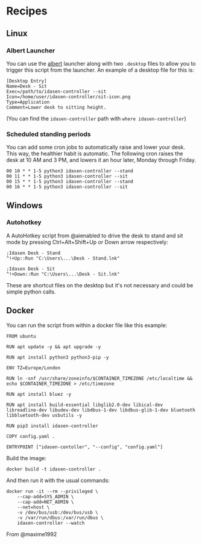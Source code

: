 # Recipes

## Linux

### Albert Launcher

You can use the [albert](https://github.com/albertlauncher/albert) launcher along with two `.desktop` files to allow you to trigger this script from the launcher. An example of a desktop file for this is:

```
[Desktop Entry]
Name=Desk - Sit
Exec=/path/to/idasen-controller --sit
Icon=/home/user/idasen-controller/sit-icon.png
Type=Application
Comment=Lower desk to sitting height.

```

(You can find the `idasen-controller` path with `where idasen-controller`)

### Scheduled standing periods

You can add some cron jobs to automatically raise and lower your desk. This way, the healthier habit is automatic.
The following cron raises the desk at 10 AM and 3 PM, and lowers it an hour later, Monday through Friday.

```
00 10 * * 1-5 python3 idasen-controller --stand
00 11 * * 1-5 python3 idasen-controller --sit
00 15 * * 1-5 python3 idasen-controller --stand
00 16 * * 1-5 python3 idasen-controller --sit
```

## Windows

### Autohotkey

A AutoHotkey script from @aienabled to drive the desk to stand and sit mode by pressing Ctrl+Alt+Shift+Up or Down arrow respectively:

```
;Idasen Desk - Stand
^!+Up::Run "C:\Users\...\Desk - Stand.lnk"

;Idasen Desk - Sit
^!+Down::Run "C:\Users\...\Desk - Sit.lnk"
```

These are shortcut files on the desktop but it's not necessary and could be simple python calls.

## Docker

You can run the script from within a docker file like this example:

```
FROM ubuntu

RUN apt update -y && apt upgrade -y

RUN apt install python3 python3-pip -y

ENV TZ=Europe/London

RUN ln -snf /usr/share/zoneinfo/$CONTAINER_TIMEZONE /etc/localtime && echo $CONTAINER_TIMEZONE > /etc/timezone

RUN apt install bluez -y

RUN apt install build-essential libglib2.0-dev libical-dev libreadline-dev libudev-dev libdbus-1-dev libdbus-glib-1-dev bluetooth libbluetooth-dev usbutils -y

RUN pip3 install idasen-controller

COPY config.yaml .

ENTRYPOINT ["idasen-contoller", "--config", "config.yaml"]
```

Build the image:

```
docker build -t idasen-controller .
```

And then run it with the usual commands:

```
docker run -it --rm --privileged \
    --cap-add=SYS_ADMIN \
    --cap-add=NET_ADMIN \
    --net=host \
    -v /dev/bus/usb:/dev/bus/usb \
    -v /var/run/dbus:/var/run/dbus \
    idasen-controller --watch
```

From @maxime1992
